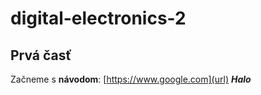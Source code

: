 # digital-electronics-2

## Prvá časť
Začneme s **návodom**: [https://www.google.com](url)
***Halo***
